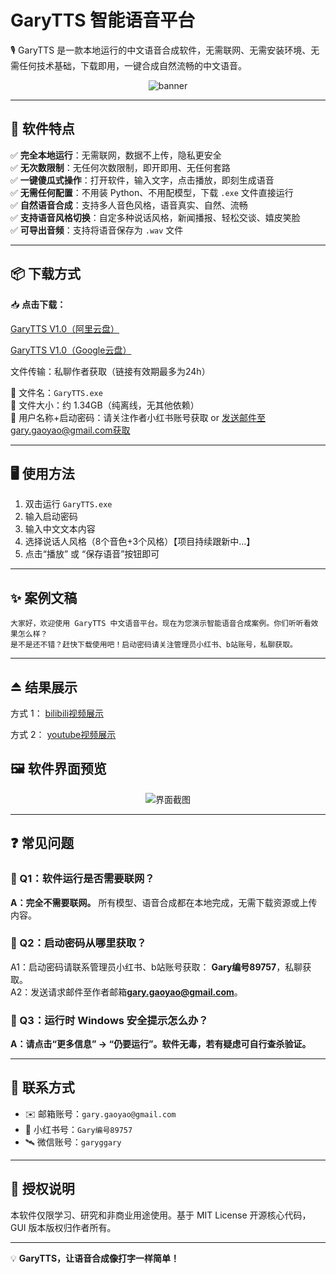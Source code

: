 # GaryTTS 智能语音平台

🎙️ GaryTTS 是一款本地运行的中文语音合成软件，无需联网、无需安装环境、无需任何技术基础，下载即用，一键合成自然流畅的中文语音。

<p align="center"> <img src="https://github.com/user-attachments/assets/b74cd75e-34da-46c0-89d0-9d16fbd149e9" alt="banner" /> </p>


---

## 🧩 软件特点

✅ **完全本地运行**：无需联网，数据不上传，隐私更安全  
✅ **无次数限制**：无任何次数限制，即开即用、无任何套路  
✅ **一键傻瓜式操作**：打开软件，输入文字，点击播放，即刻生成语音  
✅ **无需任何配置**：不用装 Python、不用配模型，下载 `.exe` 文件直接运行  
✅ **自然语音合成**：支持多人音色风格，语音真实、自然、流畅  
✅ **支持语音风格切换**：自定多种说话风格，新闻播报、轻松交谈、嬉皮笑脸  
✅ **可导出音频**：支持将语音保存为 `.wav` 文件  

---

## 📦 下载方式

📥 **点击下载：** 

[GaryTTS V1.0（阿里云盘）](https://www.alipan.com/s/yyh1oT48QkG)  

[GaryTTS V1.0（Google云盘）](https://drive.google.com/file/d/13qG9c7UpZoKC8J5KwIEzIt41Tpd3zJd8/view?usp=sharing)  

文件传输：私聊作者获取（链接有效期最多为24h） 

📁 文件名：`GaryTTS.exe`  
📌 文件大小：约 1.34GB（纯离线，无其他依赖）  
🔐 用户名称+启动密码：请关注作者小红书账号获取 or 发送邮件至gary.gaoyao@gmail.com获取

---

## 🖥️ 使用方法

1. 双击运行 `GaryTTS.exe`  
2. 输入启动密码  
3. 输入中文文本内容  
4. 选择说话人风格（8个音色+3个风格）【项目持续跟新中...】  
5. 点击“播放” 或 “保存语音”按钮即可

---

## ✨ 案例文稿

```text
大家好，欢迎使用 GaryTTS 中文语音平台。现在为您演示智能语音合成案例。你们听听看效果怎么样？
是不是还不错？赶快下载使用吧！启动密码请关注管理员小红书、b站账号，私聊获取。
```
---

## ⏏️ 结果展示  

方式 1：  [bilibili视频展示](https://space.bilibili.com/287800171?spm_id_from=333.1007.0.0)   

方式 2：  [youtube视频展示](https://www.youtube.com/@GaryGY)  

## 🖼️ 软件界面预览

<p align="center">
  <img src="https://github.com/user-attachments/assets/ce05e912-6ecc-42d0-b6aa-6097559ba015" alt="界面截图" />
</p>


---

## ❓ 常见问题

### 💬 Q1：软件运行是否需要联网？
**A：完全不需要联网。** 所有模型、语音合成都在本地完成，无需下载资源或上传内容。

### 💬 Q2：启动密码从哪里获取？
A1：启动密码请联系管理员小红书、b站账号获取： **Gary编号89757**，私聊获取。  
A2：发送请求邮件至作者邮箱**gary.gaoyao@gmail.com**。

### 💬 Q3：运行时 Windows 安全提示怎么办？
**A：请点击“更多信息” -> “仍要运行”。软件无毒，若有疑虑可自行查杀验证。**

---

## 📮 联系方式

- ✉️ 邮箱账号：`gary.gaoyao@gmail.com`  
- 📢 小红书号：`Gary编号89757`
- 🛰️ 微信账号：`garyggary`

---

## 📄 授权说明

本软件仅限学习、研究和非商业用途使用。基于 MIT License 开源核心代码，GUI 版本版权归作者所有。

---

💡 **GaryTTS，让语音合成像打字一样简单！**
